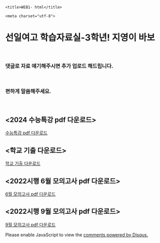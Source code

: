 <html>

<head>

    <title>WEB1- html</title>

    <meta charset="utf-8">

</head>

<body>

<h1>선일여고 학습자료실-3학년! 지영이 바보

</h1>

<br>

<h3>댓글로 자료 얘기해주시면 추가 업로드 해드립니다. </h3><br>

<h3>편하게 말씀해주세요. </h3><br>





<h2><2024 수능특강 pdf 다운로드></h2>

<a href="index2.html">수능특강 pdf 다운로드</a> <br>


<h2><학교 기출 다운로드></h2>

<a href="index1.html">학교 기출 다운로드</a> <br>



<h2><2022시행 6월 모의고사 pdf 다운로드></h2>

<a href="index3.html">6월 모의고사 pdf 다운로드</a> <br>




<h2><2022시행 9월 모의고사 pdf 다운로드></h2>

<a href="index4.html">9월 모의고사 pdf 다운로드</a> <br>




<div id="disqus_thread"></div>

<script>

    /**

    *  RECOMMENDED CONFIGURATION VARIABLES: EDIT AND UNCOMMENT THE SECTION BELOW TO INSERT DYNAMIC VALUES FROM YOUR PLATFORM OR CMS.

    *  LEARN WHY DEFINING THESE VARIABLES IS IMPORTANT: https://disqus.com/admin/universalcode/#configuration-variables    */

    /*

    var disqus_config = function () {

    this.page.url = PAGE_URL;  // Replace PAGE_URL with your page's canonical URL variable

    this.page.identifier = PAGE_IDENTIFIER; // Replace PAGE_IDENTIFIER with your page's unique identifier variable

    };

    */

    (function() { // DON'T EDIT BELOW THIS LINE

    var d = document, s = d.createElement('script');

    s.src = 'https://seonilyeogo-hagseubjaryosil.disqus.com/embed.js';

    s.setAttribute('data-timestamp', +new Date());

    (d.head || d.body).appendChild(s);

    })();

</script>

<noscript>Please enable JavaScript to view the <a href="https://disqus.com/?ref_noscript">comments powered by Disqus.</a></noscript>

</body>

</html>
